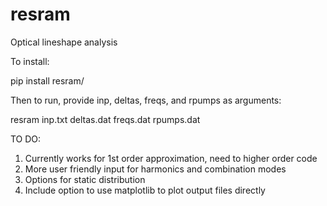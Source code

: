 # resram
Optical lineshape analysis

To install:

pip install resram/

Then to run, provide inp, deltas, freqs, and rpumps as arguments:

resram inp.txt deltas.dat freqs.dat rpumps.dat

TO DO:

1. Currently works for 1st order approximation, need to higher order code
2. More user friendly input for harmonics and combination modes
3. Options for static distribution
4. Include option to use matplotlib to plot output files directly